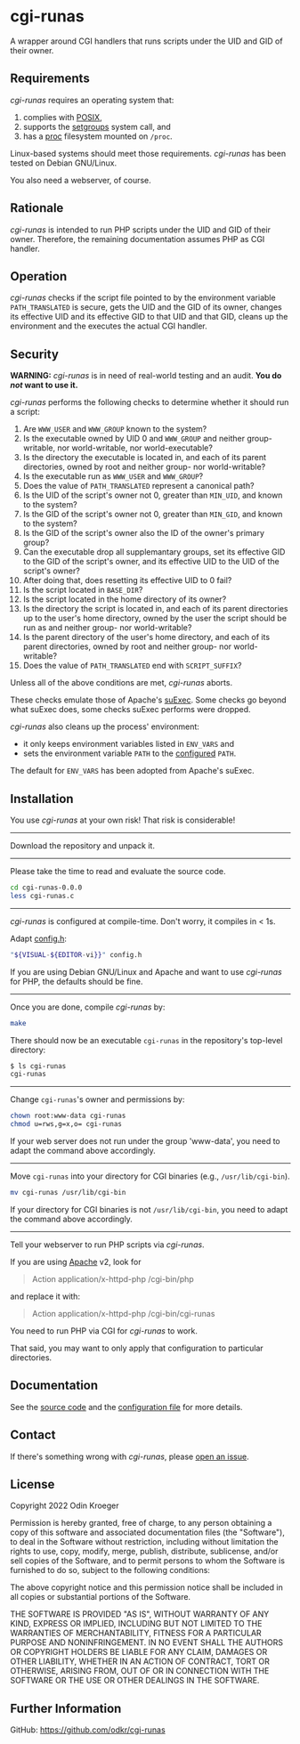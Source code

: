 # cgi-runas

A wrapper around CGI handlers that runs scripts under the UID and GID of their owner.


## Requirements

*cgi-runas* requires an operating system that:

1. complies with
   [POSIX](https://pubs.opengroup.org/onlinepubs/9699919799.2018edition/),
2. supports the
   [setgroups](https://man7.org/linux/man-pages/man2/setgroups.2.html)
   system call, and
3. has a
   [proc](https://tldp.org/LDP/Linux-Filesystem-Hierarchy/html/proc.html)
   filesystem mounted on `/proc`.

Linux-based systems should meet those requirements.
*cgi-runas* has been tested on Debian GNU/Linux.

You also need a webserver, of course.


## Rationale

*cgi-runas* is intended to run PHP scripts under the UID and GID of their owner.
Therefore, the remaining documentation assumes PHP as CGI handler.


## Operation

*cgi-runas* checks if the script file pointed to by the environment variable
`PATH_TRANSLATED` is secure, gets the UID and the GID of its owner,
changes its effective UID and its effective GID to that UID and that GID,
cleans up the environment and the executes the actual CGI handler.


## Security

**WARNING:**
*cgi-runas* is in need of real-world testing and an audit.
**You do *not* want to use it.**

*cgi-runas* performs the following checks to determine whether it should run a script:

1. Are `WWW_USER` and `WWW_GROUP` known to the system?
2. Is the executable owned by UID 0 and `WWW_GROUP` and
   neither group-writable, nor world-writable, nor world-executable?
3. Is the directory the executable is located in,
   and each of its parent directories,
   owned by root and neither group- nor world-writable?
4. Is the executable run as `WWW_USER` and `WWW_GROUP`?
5. Does the value of `PATH_TRANSLATED` represent a canonical path?
6. Is the UID of the script's owner not 0, greater than `MIN_UID`,
   and known to the system?
7. Is the GID of the script's owner not 0, greater than `MIN_GID`,
   and known to the system?
8. Is the GID of the script's owner also the ID of the owner's primary group?
9. Can the executable drop all supplemantary groups,
   set its effective GID to the GID of the script's owner, and
   its effective UID to the UID of the script's owner?
10. After doing that, does resetting its effective UID to 0 fail?
11. Is the script located in `BASE_DIR`?
12. Is the script located in the home directory of its owner?
13. Is the directory the script is located in,
    and each of its parent directories up to the user's home directory,
	owned by the user the script should be run as and
	neither group- nor world-writable?
14. Is the parent directory of the user's home directory,
    and each of its parent directories,
    owned by root and neither group- nor world-writable?
15. Does the value of `PATH_TRANSLATED` end with `SCRIPT_SUFFIX`?

Unless all of the above conditions are met, *cgi-runas* aborts.

These checks emulate those of Apache's
[suExec](https://httpd.apache.org/docs/2.4/suexec.html).
Some checks go beyond what suExec does, some checks suExec performs were dropped.

*cgi-runas* also cleans up the process' environment:

* it only keeps environment variables listed in `ENV_VARS` and
* sets the environment variable `PATH` to the [configured](config.h) `PATH`.

The default for `ENV_VARS` has been adopted from Apache's suExec.


## Installation 

You use *cgi-runas* at your own risk!
That risk is considerable!

----

Download the repository and unpack it.
<!--[latest release](https://github.com/odkr/cgi-runas/releases/latest)
and unpack it:

```sh
(
	url="https://github.com/odkr/cgi-runas/releases/download/v0.0.0/cgi-runas-0.0.0.tgz"
	curl --silent --show-error --location "$url"
	[ "$?" -eq 127 ] && wget --output-document=- "$url"
) | tar -xz
```
-->

----

Please take the time to read and evaluate the source code.

```sh
cd cgi-runas-0.0.0
less cgi-runas.c
```

----

*cgi-runas* is configured at compile-time. Don't worry, it compiles in < 1s.

Adapt [config.h](config.h):

```sh
"${VISUAL-${EDITOR-vi}}" config.h
```

If you are using Debian GNU/Linux and Apache and want to use *cgi-runas* for PHP,
the defaults should be fine.

----

Once you are done, compile *cgi-runas* by:

```sh
make
```

There should now be an executable `cgi-runas` in the repository's top-level directory:

```sh
$ ls cgi-runas
cgi-runas
```


----


Change `cgi-runas`'s owner and permissions by:

```sh
chown root:www-data cgi-runas
chmod u=rws,g=x,o= cgi-runas
```

If your web server does not run under the group 'www-data', you need to adapt the command above accordingly.


----

Move `cgi-runas` into your directory for CGI binaries (e.g., `/usr/lib/cgi-bin`).

```sh
mv cgi-runas /usr/lib/cgi-bin
```

If your directory for CGI binaries is not `/usr/lib/cgi-bin`, you need to adapt the command above accordingly.

----

Tell your webserver to run PHP scripts via *cgi-runas*.

If you are using [Apache](https://www.apache.org) v2, look for

> Action application/x-httpd-php /cgi-bin/php

and replace it with:

> Action application/x-httpd-php /cgi-bin/cgi-runas

You need to run PHP via CGI for *cgi-runas* to work.

That said, you may want to only apply that configuration to particular directories.


## Documentation

See the [source code](cgi-runas.c) and
the [configuration file](config.h) for more details.


## Contact

If there's something wrong with *cgi-runas*, please
[open an issue](https://github.com/odkr/cgi-runas/issues).


## License

Copyright 2022 Odin Kroeger

Permission is hereby granted, free of charge, to any person obtaining a copy
of this software and associated documentation files (the "Software"), to deal
in the Software without restriction, including without limitation the rights
to use, copy, modify, merge, publish, distribute, sublicense, and/or sell
copies of the Software, and to permit persons to whom the Software is
furnished to do so, subject to the following conditions:

The above copyright notice and this permission notice shall be included in
all copies or substantial portions of the Software.

THE SOFTWARE IS PROVIDED "AS IS", WITHOUT WARRANTY OF ANY KIND, EXPRESS OR
IMPLIED, INCLUDING BUT NOT LIMITED TO THE WARRANTIES OF MERCHANTABILITY,
FITNESS FOR A PARTICULAR PURPOSE AND NONINFRINGEMENT. IN NO EVENT SHALL THE
AUTHORS OR COPYRIGHT HOLDERS BE LIABLE FOR ANY CLAIM, DAMAGES OR OTHER
LIABILITY, WHETHER IN AN ACTION OF CONTRACT, TORT OR OTHERWISE, ARISING FROM,
OUT OF OR IN CONNECTION WITH THE SOFTWARE OR THE USE OR OTHER DEALINGS IN THE
SOFTWARE.


## Further Information

GitHub: <https://github.com/odkr/cgi-runas>

